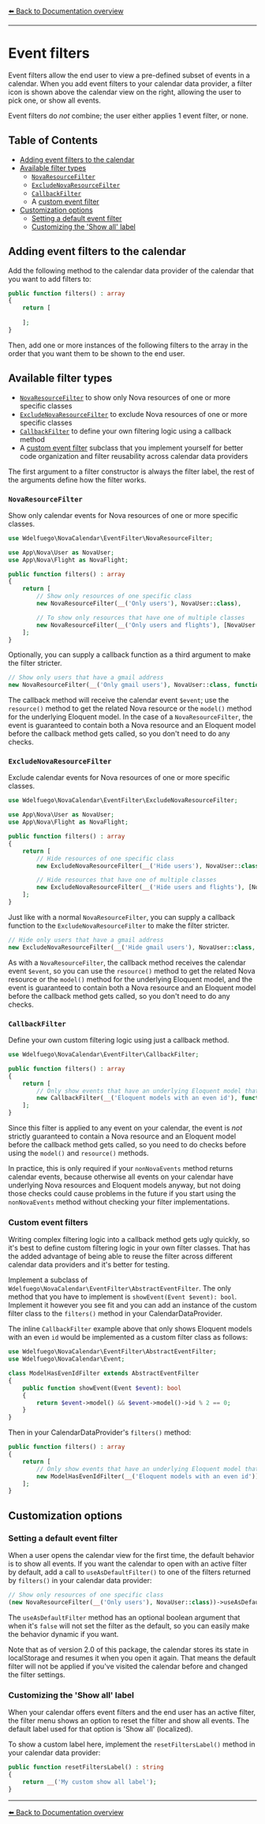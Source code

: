[⬅️ Back to Documentation overview](/nova-calendar)

---

# Event filters

Event filters allow the end user to view a pre-defined subset of events in a calendar. When you add event filters to your calendar data provider, a filter icon is shown above the calendar view on the right, allowing the user to pick one, or show all events.

Event filters do *not* combine; the user either applies 1 event filter, or none.

## Table of Contents
- [Adding event filters to the calendar](#adding-event-filters-to-the-calendar)
- [Available filter types](#available-filter-types)
  - [`NovaResourceFilter`](#novaresourcefilter)
  - [`ExcludeNovaResourceFilter`](#excludenovaresourcefilter)
  - [`CallbackFilter`](#callbackfilter)
  - A [custom event filter](#custom-event-filters)
- [Customization options](#customization-options)
  - [Setting a default event filter](#setting-a-default-event-filter)
  - [Customizing the 'Show all' label](#customizing-the-show-all-label)


## Adding event filters to the calendar
Add the following method to the calendar data provider of the calendar that you want to add filters to:

```php
public function filters() : array
{
    return [
    
    ];
}
```

Then, add one or more instances of the following filters to the array in the order that you want them to be shown to the end user.

## Available filter types

* [`NovaResourceFilter`](#novaresourcefilter) to show only Nova resources of one or more specific classes
* [`ExcludeNovaResourceFilter`](#excludenovaresourcefilter) to exclude Nova resources of one or more specific classes
* [`CallbackFilter`](#callbackfilter) to define your own filtering logic using a callback method
* A [custom event filter](#custom-event-filters) subclass that you implement yourself for better code organization and filter reusability across calendar data providers

The first argument to a filter constructor is always the filter label, the rest of the arguments define how the filter works.

### `NovaResourceFilter`
Show only calendar events for Nova resources of one or more specific classes.

```php
use Wdelfuego\NovaCalendar\EventFilter\NovaResourceFilter;

use App\Nova\User as NovaUser;
use App\Nova\Flight as NovaFlight;

public function filters() : array
{
    return [
        // Show only resources of one specific class
        new NovaResourceFilter(__('Only users'), NovaUser::class),

        // To show only resources that have one of multiple classes
        new NovaResourceFilter(__('Only users and flights'), [NovaUser::class, NovaFlight::class]),
    ];
}
```

Optionally, you can supply a callback function as a third argument to make the filter stricter.


```php
// Show only users that have a gmail address
new NovaResourceFilter(__('Only gmail users'), NovaUser::class, function($event) { return str_ends_with($event->model()->email, 'gmail.com'); })),
```

The callback method will receive the calendar event `$event`; use the `resource()` method to get the related Nova resource or the `model()` method for the underlying Eloquent model. In the case of a `NovaResourceFilter`, the event is guaranteed to contain both a Nova resource and an Eloquent model before the callback method gets called, so you don't need to do any checks.


### `ExcludeNovaResourceFilter`
Exclude calendar events for Nova resources of one or more specific classes.

```php
use Wdelfuego\NovaCalendar\EventFilter\ExcludeNovaResourceFilter;

use App\Nova\User as NovaUser;
use App\Nova\Flight as NovaFlight;

public function filters() : array
{
    return [
        // Hide resources of one specific class
        new ExcludeNovaResourceFilter(__('Hide users'), NovaUser::class),

        // Hide resources that have one of multiple classes
        new ExcludeNovaResourceFilter(__('Hide users and flights'), [NovaUser::class, NovaFlight::class]),
    ];
}
```

Just like with a normal `NovaResourceFilter`, you can supply a callback function to the `ExcludeNovaResourceFilter` to make the filter stricter. 

```php
// Hide only users that have a gmail address
new ExcludeNovaResourceFilter(__('Hide gmail users'), NovaUser::class, function($event) { return str_ends_with($event->model()->email, 'gmail.com'); })),
```

As with a `NovaResourceFilter`, the callback method receives the calendar event `$event`, so you can use the `resource()` method to get the related Nova resource or the `model()` method for the underlying Eloquent model, and the event is guaranteed to contain both a Nova resource and an Eloquent model before the callback method gets called, so you don't need to do any checks.



### `CallbackFilter`
Define your own custom filtering logic using just a callback method.

```php
use Wdelfuego\NovaCalendar\EventFilter\CallbackFilter;

public function filters() : array
{
    return [
        // Only show events that have an underlying Eloquent model that has an even id
        new CallbackFilter(__('Eloquent models with an even id'), function($event) { return $event->model() && $event->model()->id % 2 == 0; }),
    ];
}
```

Since this filter is applied to any event on your calendar, the event is *not* strictly guaranteed to contain a Nova resource and an Eloquent model before the callback method gets called, so you need to do checks before using the `model()` and `resource()` methods.

In practice, this is only required if your `nonNovaEvents` method returns calendar events, because otherwise all events on your calendar have underlying Nova resources and Eloquent models anyway, but not doing those checks could cause problems in the future if you start using the `nonNovaEvents` method without checking your filter implementations.

### Custom event filters
Writing complex filtering logic into a callback method gets ugly quickly, so it's best to define custom filtering logic in your own filter classes. That has the added advantage of being able to reuse the filter across different calendar data providers and it's better for testing.

Implement a subclass of `Wdelfuego\NovaCalendar\EventFilter\AbstractEventFilter`. The only method that you have to implement is `showEvent(Event $event): bool`. Implement it however you see fit and you can add an instance of the custom filter class to the `filters()` method in your CalendarDataProvider.

The inline `CallbackFilter` example above that only shows Eloquent models with an even `id` would be implemented as a custom filter class as follows:

```php
use Wdelfuego\NovaCalendar\EventFilter\AbstractEventFilter;
use Wdelfuego\NovaCalendar\Event;

class ModelHasEvenIdFilter extends AbstractEventFilter
{
    public function showEvent(Event $event): bool
    {
        return $event->model() && $event->model()->id % 2 == 0;
    }
}

```

Then in your CalendarDataProvider's `filters()` method:
```php
public function filters() : array
{
    return [
        // Only show events that have an underlying Eloquent model that has an even id
        new ModelHasEvenIdFilter(__('Eloquent models with an even id')),
    ];
}
```

## Customization options

### Setting a default event filter
When a user opens the calendar view for the first time, the default behavior is to show all events. If you want the calendar to open with an active filter by default, add a call to `useAsDefaultFilter()` to one of the filters returned by `filters()` in your calendar data provider:

```php
// Show only resources of one specific class
(new NovaResourceFilter(__('Only users'), NovaUser::class))->useAsDefaultFilter(),
```

The `useAsDefaultFilter` method has an optional boolean argument that when it's `false` will not set the filter as the default, so you can easily make the behavior dynamic if you want.

Note that as of version 2.0 of this package, the calendar stores its state in localStorage and resumes it when you open it again. That means the default filter will not be applied if you've visited the calendar before and changed the filter settings.

### Customizing the 'Show all' label
When your calendar offers event filters and the end user has an active filter, the filter menu shows an option to reset the filter and show all events. The default label used for that option is 'Show all' (localized).

To show a custom label here, implement the `resetFiltersLabel()` method in your calendar data provider:

```php
public function resetFiltersLabel() : string
{
    return __('My custom show all label');
}
```



---

[⬅️ Back to Documentation overview](/nova-calendar)